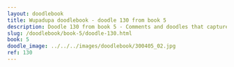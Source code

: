 ```yaml
---
layout: doodlebook
title: Wupadupa doodlebook - doodle 130 from book 5
description: Doodle 130 from book 5 - Comments and doodles that capture the essence of this event  
slug: /doodlebook/book-5/doodle-130.html
book: 5
doodle_image: ../../../images/doodlebook/300405_02.jpg
ref: 130
---	  
```

																																																																							